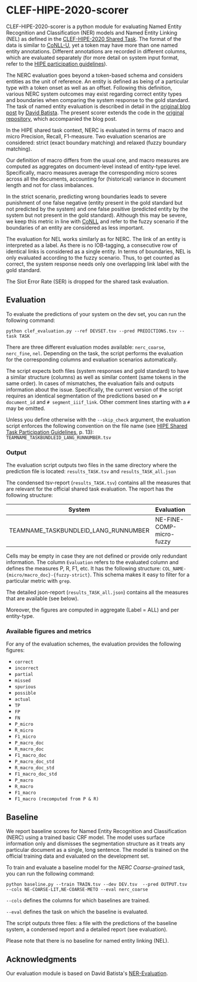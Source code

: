 # CLEF-HIPE-2020-scorer

CLEF-HIPE-2020-scorer is a python module for evaluating Named Entity Recognition and Classification (NER) models and Named Entity Linking (NEL) as defined in the [CLEF-HIPE-2020 Shared Task](https://impresso.github.io/CLEF-HIPE-2020//). The format of the data is similar to [CoNLL-U](https://universaldependencies.org/format.html), yet a token may have more than one named entity annotations. Different annotations are recorded in different columns, which are evaluated separately (for more detail on system input format, refer to the [HIPE participation guidelines](https://zenodo.org/record/3604238)). 

The NERC evaluation goes beyond a token-based schema and considers entities as the unit of reference. An entity is defined as being of a particular type with a token onset as well as an offset. Following this definition, various NERC system outcomes may exist regarding correct entity types and boundaries when comparing the system response to the gold standard. The task of named entity evaluation is described in detail in the [original blog post](http://www.davidsbatista.net/blog/2018/05/09/Named_Entity_Evaluation/) by [David Batista](https://github.com/davidsbatista). The present scorer extends the code in the [original repository](https://github.com/davidsbatista/NER-Evaluation), which accompanied the blog post.

In the HIPE shared task context, NERC is evaluated in terms of macro and micro Precision, Recall, F1-measure. Two evaluation scenarios are considered: strict (exact boundary matching) and relaxed (fuzzy boundary matching). 

Our definition of macro differs from the usual one, and macro measures are computed as aggregates on document-level instead of entity-type level. Specifically, macro measures average the corresponding micro scores across all the documents, accounting for (historical) variance in document length and not for class imbalances.

In the strict scenario, predicting wrong boundaries leads to severe punishment of one false negative (entity present in the gold standard but not predicted by the system) and one false positive (predicted entity by the system but not present in the gold standard). Although this may be severe, we keep this metric in line with [CoNLL](https://www.clips.uantwerpen.be/conll2000/chunking/output.html) and refer to the fuzzy scenario if the boundaries of an entity are considered as less important.

The evaluation for NEL works similarly as for NERC. The link of an entity is interpreted as a label. As there is no IOB-tagging, a consecutive row of identical links is considered as a single entity.  In terms of boundaries, NEL is only evaluated according to the fuzzy scenario. Thus, to get counted as correct,  the system response needs only one overlapping link label with the gold standard. 

The Slot Error Rate (SER) is dropped for the shared task evaluation.


## Evaluation
To evaluate the predictions of your system on the dev set, you can run the following command:

```python clef_evaluation.py --ref DEVSET.tsv --pred PREDICTIONS.tsv --task TASK```

There are three different evaluation modes available: `nerc_coarse`, `nerc_fine`, `nel`. Depending on the task, the script performs the evaluation for the corresponding columns and evaluation scenarios automatically. 

The script expects both files (system responses and gold standard) to have a similar structure (columns) as well as similar content (same tokens in the same order). In cases of mismatches, the evaluation fails and outputs information about the issue. Specifically, the current version of the script requires an identical segmentation of the predictions based on `# document_id` and `# segment_iiif_link`. Other comment lines starting with a `#` may be omitted.

Unless you define otherwise with the `--skip_check` argument, the evaluation script enforces the following convention on the file name (see [HIPE Shared Task Participation Guidelines](https://zenodo.org/record/3604238), p. 13): `TEAMNAME_TASKBUNDLEID_LANG_RUNNUMBER.tsv`

### Output

The evaluation script outputs two files in the same directory where the prediction file is located: `results_TASK.tsv` and `results_TASK_all.json`

The condensed tsv-report (`results_TASK.tsv`) contains all the measures that are relevant for the official shared task evaluation. The report has the following structure:

| System                               | Evaluation               | Label | P    | R    | F1   | F1_std | P_std | R_std | TP   | FP   | FN   |
| ------------------------------------ | ------------------------ | ----- | ---- | ---- | ---- | ------ | ----- | ----- | ---- | ---- | ---- |
| TEAMNAME_TASKBUNDLEID_LANG_RUNNUMBER | NE-FINE-COMP-micro-fuzzy | ALL   |      |      |      |        |       |       |      |      |      |

Cells may be empty in case they are not defined or provide only redundant information. The column `Evaluation` refers to the evaluated column and defines the measures P, R, F1, etc. It has the following structure: `COL_NAME-{micro/macro_doc}-{fuzzy-strict}`. This schema makes it easy to filter for a particular metric with `grep`.

The detailed json-report (`results_TASK_all.json`) contains all the measures that are available (see below).

Moreover, the figures are computed in aggregate (Label = ALL) and per entity-type.

### Available figures and metrics
For any of the evaluation schemes, the evaluation provides the following figures:

- `correct`
- `incorrect`
- `partial`
- `missed`
- `spurious`
- `possible`
- `actual`
- `TP`
- `FP`
- `FN`
- `P_micro`
- `R_micro`
- `F1_micro`
- `P_macro_doc`
- `R_macro_doc`
- `F1_macro_doc`
- `P_macro_doc_std`
- `R_macro_doc_std`
- `F1_macro_doc_std`
- `P_macro`
- `R_macro`
- `F1_macro`
- `F1_macro (recomputed from P & R)`



## Baseline
We report baseline scores for Named Entity Recognition and Classification (NERC) using a trained basic CRF model. The model uses surface information only and dismisses the segmentation structure as it treats any particular document as a single, long sentence. The model is trained on the official training data and evaluated on the development set.

To train and evaluate a baseline model for the *NERC Coarse-grained* task, you can run the following command:

```python baseline.py --train TRAIN.tsv --dev DEV.tsv  --pred OUTPUT.tsv --cols NE-COARSE-LIT,NE-COARSE-METO --eval nerc_coarse```

`--cols` defines the columns for which baselines are trained.

`--eval` defines the task on which the baseline is evaluated.


The script outputs three files: a file with the predictions of the baseline system, a condensed report and a detailed report (see evaluation).

Please note that there is no baseline for named entity linking (NEL).

## Acknowledgments
Our evaluation module is based on David Batista's [NER-Evaluation](https://github.com/davidsbatista/NER-Evaluation).

